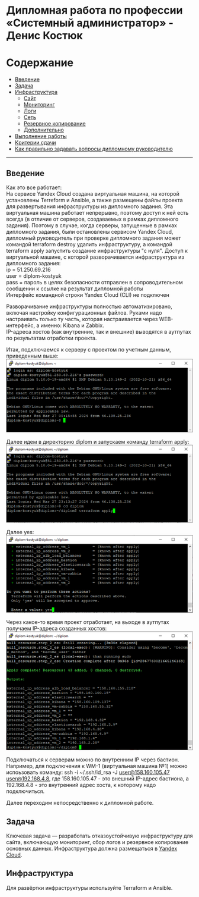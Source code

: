#  Дипломная работа по профессии «Системный администратор» - Денис Костюк

Содержание
==========
* [Введение](#Введение)
* [Задача](#Задача)
* [Инфраструктура](#Инфраструктура)
    * [Сайт](#Сайт)
    * [Мониторинг](#Мониторинг)
    * [Логи](#Логи)
    * [Сеть](#Сеть)
    * [Резервное копирование](#Резервное-копирование)
    * [Дополнительно](#Дополнительно)
* [Выполнение работы](#Выполнение-работы)
* [Критерии сдачи](#Критерии-сдачи)
* [Как правильно задавать вопросы дипломному руководителю](#Как-правильно-задавать-вопросы-дипломному-руководителю) 

---------
## Введение
Как это все работает:  
На сервисе Yandex Cloud создана виртуальная машина, на которой установлены Terreform и Ansible, а также размещены файлы проекта для развертывания инфраструктуры из дипломного задания. Эта виртуальная машина работает непрерывно, поэтому доступ к ней есть всегда (в отличие от серверов, создаваемых в рамках дипломного задания). Поэтому в случае, когда серверы, запущенные в рамках дипломного задания, были остановлены сервисом Yandex Cloud, дипломный руководитель при проверке дипломного задания может командой terraform destroy удалить инфраструктуру, а командой terraform apply запустить создание инфраструктуры "с нуля".
Доступ к виртуальной машине, с которой разворачивается инфраструктура из дипломного задания:  
ip = 51.250.69.216  
user = diplom-kostyuk  
pass = пароль в целях безопасности отправлен в сопроводительном сообщении к ссылке на результат дипломной работы  
Интерфейс командной строки Yandex Cloud (CLI) не подключен  
  
Разворачивание инфраструктуры полностью автоматизировано, включая настройку конфигурационных файлов. Руками надо настраивать только ту часть, которая настраивается через WEB-интерфейс, а именно: Kibana и Zabbix.  
IP-адреса хостов (как внутренние, так и внешние) выводятся в аутпутах по результатам отработки проекта.  

Итак, подключаемся к серверу с проектом по учетным данным, приведенным выше:  
![0-1](./pics/0-1.png)

Далее идем в директорию diplom и запускаем команду terraform apply:
![0-2](./pics/0-2.png)
  
Далее yes:  
![0-3](./pics/0-3.png)
  
Через какое-то время проект отработает, на выходе в аутпутах получаем IP-адреса созданных хостов:  
![0-4](./pics/0-4.png)
  
Подключаться к серверам можно по внутренним IP через бастион. Например, для подключения к WM-1 (виртуальная машина №1) можно испоьзовать команду: ssh -i ~/.ssh/id_rsa -J user@158.160.105.47 user@192.168.4.8, где 158.160.105.47 - это внешний IP-адрес бастиона, а 192.168.4.8 - это внутренний адрес хоста, к которому надо подключиться.  

Далее переходим непосредственно к дипломной работе.

## Задача
Ключевая задача — разработать отказоустойчивую инфраструктуру для сайта, включающую мониторинг, сбор логов и резервное копирование основных данных. Инфраструктура должна размещаться в [Yandex Cloud](https://cloud.yandex.com/).

## Инфраструктура
Для развёртки инфраструктуры используйте Terraform и Ansible. 
